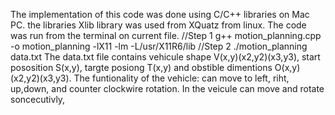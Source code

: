 The implementation of this code was done using C/C++ libraries on Mac PC.
the libraries Xlib library was used from XQuatz from linux.
The code was run from the terminal on current file.
//Step 1 g++ motion_planning.cpp -o motion_planning -lX11 -lm -L/usr/X11R6/lib
//Step 2 ./motion_planning data.txt
 The data.txt file contains vehicule shape V(x,y)(x2,y2)(x3,y3), start pososition S(x,y), targte posiong T(x,y) and obstible dimentions O(x,y)(x2,y2)(x3,y3).
The funtionality of the vehicle: can move to left, riht, up,down, and counter clockwire rotation.
In the veicule can move and rotate soncecutivly, 
